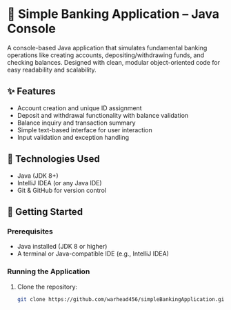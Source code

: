 # 🏦 Simple Banking Application – Java Console

A console-based Java application that simulates fundamental banking operations like creating accounts, depositing/withdrawing funds, and checking balances. Designed with clean, modular object-oriented code for easy readability and scalability.

## ✨ Features

- Account creation and unique ID assignment
- Deposit and withdrawal functionality with balance validation
- Balance inquiry and transaction summary
- Simple text-based interface for user interaction
- Input validation and exception handling

## 🧰 Technologies Used

- Java (JDK 8+)
- IntelliJ IDEA (or any Java IDE)
- Git & GitHub for version control

## 🚀 Getting Started

### Prerequisites

- Java installed (JDK 8 or higher)
- A terminal or Java-compatible IDE (e.g., IntelliJ IDEA)

### Running the Application

1. Clone the repository:
   ```bash
   git clone https://github.com/warhead456/simpleBankingApplication.git
